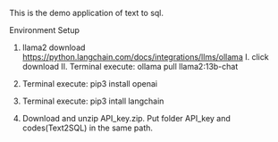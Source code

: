 This is the demo application of text to sql.

Environment Setup
1.	llama2 download
https://python.langchain.com/docs/integrations/llms/ollama
I. click download
II. Terminal execute: ollama pull llama2:13b-chat

2.	Terminal execute: pip3 install openai
3.	Terminal execute: pip3 intall langchain
4.	Download and unzip API_key.zip. Put folder API_key and codes(Text2SQL) in the same path.

